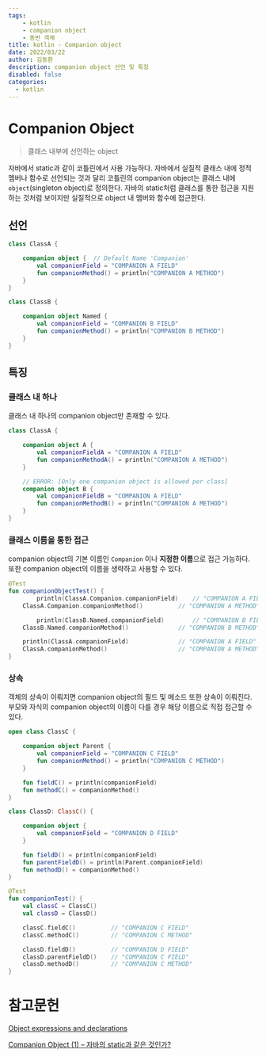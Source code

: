 ```yaml
---
tags: 
    - kotlin
    - companion object
    - 동반 객체
title: kotlin - Companion object
date: 2022/03/22
author: 김동환
description: companion object 선언 및 특징
disabled: false
categories:
  - kotlin
---
```


# Companion Object

> 클래스 내부에 선언하는 object
>

자바에서 static과 같이 코틀린에서 사용 가능하다. 자바에서 실질적 클래스 내에 정적 멤버나 함수로 선언되는 것과 달리 코틀린의 companion object는 클래스 내에 `object`(singleton object)로 정의한다. 자바의 static처럼 클래스를 통한 접근을 지원하는 것처럼 보이지만 실질적으로 object 내 멤버와 함수에 접근한다.

## 선언

```kotlin
class ClassA {

    companion object {  // Default Name 'Companion'
        val companionField = "COMPANION A FIELD"
        fun companionMethod() = println("COMPANION A METHOD")
    }
}

class ClassB {

    companion object Named {
        val companionField = "COMPANION B FIELD"
        fun companionMethod() = println("COMPANION B METHOD")
    }
}
```

## 특징
### 클래스 내 하나

클래스 내 하나의 companion object만 존재할 수 있다.

```kotlin
class ClassA {

    companion object A {
        val companionFieldA = "COMPANION A FIELD"
        fun companionMethodA() = println("COMPANION A METHOD")
    }

    // ERROR: [Only one companion object is allowed per class]
    companion object B {
        val companionFieldB = "COMPANION A FIELD"
        fun companionMethodB() = println("COMPANION A METHOD")
    }
}
```

### 클래스 이름을 통한 접근

companion object의 기본 이름인 `Companion` 이나 **지정한 이름**으로 접근 가능하다. 또한 companion object의 이름을 생략하고 사용할 수 있다.

```kotlin
@Test
fun companionObjectTest() {
		println(ClassA.Companion.companionField)    // "COMPANION A FIELD"
    ClassA.Companion.companionMethod()          // "COMPANION A METHOD"

		println(ClassB.Named.companionField)        // "COMPANION B FIELD"
    ClassB.Named.companionMethod()              // "COMPANION B METHOD"

    println(ClassA.companionField)              // "COMPANION A FIELD"
    ClassA.companionMethod()                    // "COMPANION A METHOD"
}
```

### 상속

객체의 상속이 이뤄지면 companion object의 필드 및 메소드 또한 상속이 이뤄진다. 부모와 자식의 companion object의 이름이 다를 경우 해당 이름으로 직접 접근할 수 있다.

```kotlin
open class ClassC {

    companion object Parent {
        val companionField = "COMPANION C FIELD"
        fun companionMethod() = println("COMPANION C METHOD")
    }

    fun fieldC() = println(companionField)
    fun methodC() = companionMethod()
}

class ClassD: ClassC() {

    companion object {
        val companionField = "COMPANION D FIELD"
    }

    fun fieldD() = println(companionField)
    fun parentFieldD() = println(Parent.companionField)
    fun methodD() = companionMethod()
}

@Test
fun companionTest() {
    val classC = ClassC()
    val classD = ClassD()

    classC.fieldC()          // "COMPANION C FIELD"
    classC.methodC()         // "COMPANION C METHOD"    

    classD.fieldD()          // "COMPANION D FIELD"
    classD.parentFieldD()    // "COMPANION C FIELD"
    classD.methodD()         // "COMPANION C METHOD"
}
```

# 참고문헌

[Object expressions and declarations](https://kotlinlang.org/docs/object-declarations.html#companion-objects)

[Companion Object (1) – 자바의 static과 같은 것인가?](https://www.bsidesoft.com/8187)